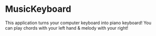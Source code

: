 # MusicKeyboard
This application turns your computer keyboard into piano keyboard! You can play chords with your left hand &amp; melody with your right!

